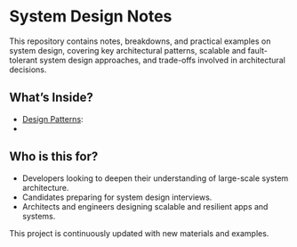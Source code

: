# System Design Notes

This repository contains notes, breakdowns, and practical examples on system design, covering key architectural patterns, scalable and fault-tolerant system design approaches, and trade-offs involved in architectural decisions.

## What’s Inside?
* [Design Patterns](https://refactoring.guru/design-patterns): 
* 

## Who is this for?
* Developers looking to deepen their understanding of large-scale system architecture.
* Candidates preparing for system design interviews.
* Architects and engineers designing scalable and resilient apps and systems.

This project is continuously updated with new materials and examples.

